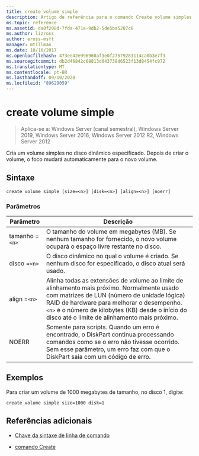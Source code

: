 ```yaml
---
title: create volume simple
description: Artigo de referência para o comando Create volume simples, que cria um volume simples no disco dinâmico especificado.
ms.topic: reference
ms.assetid: da0f208d-7fda-471a-9db2-5de5ba5207c6
ms.author: lizross
author: eross-msft
manager: mtillman
ms.date: 10/16/2017
ms.openlocfilehash: 473ee42e996960af3e0f27579283114ca0b3e7f3
ms.sourcegitcommit: db2d46842c68813d043738d6523f13d8454fc972
ms.translationtype: MT
ms.contentlocale: pt-BR
ms.lasthandoff: 09/10/2020
ms.locfileid: "89629059"
---
```

# <a name="create-volume-simple"></a>create volume simple

> Aplica-se a: Windows Server (canal semestral), Windows Server 2019, Windows Server 2016, Windows Server 2012 R2, Windows Server 2012

Cria um volume simples no disco dinâmico especificado. Depois de criar o volume, o foco mudará automaticamente para o novo volume.

## <a name="syntax"></a>Sintaxe

```
create volume simple [size=<n>] [disk=<n>] [align=<n>] [noerr]
```

### <a name="parameters"></a>Parâmetros

| Parâmetro | Descrição |
| --------- | ----------- |
| tamanho =`<n>`  | O tamanho do volume em megabytes (MB). Se nenhum tamanho for fornecido, o novo volume ocupará o espaço livre restante no disco. |
| disco =`<n>`  | O disco dinâmico no qual o volume é criado. Se nenhum disco for especificado, o disco atual será usado. |
| align =`<n>` | Alinha todas as extensões de volume ao limite de alinhamento mais próximo. Normalmente usado com matrizes de LUN (número de unidade lógica) RAID de hardware para melhorar o desempenho. `<n>` é o número de kilobytes (KB) desde o início do disco até o limite de alinhamento mais próximo. |
| NOERR | Somente para scripts. Quando um erro é encontrado, o DiskPart continua processando comandos como se o erro não tivesse ocorrido. Sem esse parâmetro, um erro faz com que o DiskPart saia com um código de erro. |

## <a name="examples"></a>Exemplos

Para criar um volume de 1000 megabytes de tamanho, no disco 1, digite:

```
create volume simple size=1000 disk=1
```

## <a name="additional-references"></a>Referências adicionais

- [Chave da sintaxe de linha de comando](command-line-syntax-key.md)

- [comando Create](create.md)
